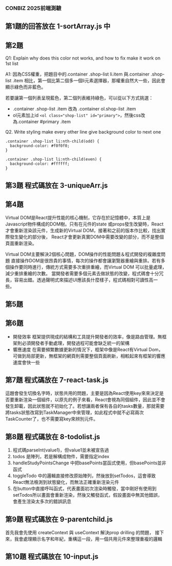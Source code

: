 ### CONBIZ 2025前端測驗

## 第1題的回答放在 1-sortArray.js 中

## 第2題
Q1: Explain why does this color not works, and how to fix make it work on 1st list

A1: 因為CSS權重，把題目中的.container .shop-list li.item 與.container .shop-list .item 相比，第一個比第二個多一個li元素選擇器，那權重自然大一些，因此會顯示綠色而非藍色。

若要讓第一個列表呈現藍色，第二個列表維持綠色，可以從以下方式挑選：
- .container .shop-list .item 改為 .container ol.shop-list .item
- ol元素加上id `<ol class="shop-list" id="primary">`，然後css改為.container #primary .item

Q2. Write styling make every other line give background color to next one
```
.container .shop-list li:nth-child(odd) {
  background-color: #f0f0f0;
}

.container .shop-list li:nth-child(even) {
  background-color: #ffffff;
}
```

## 第3題 程式碼放在 3-uniqueArr.js

## 第4題
Virtual DOM是React提升性能的核心機制，它存在於記憶體中，本質上是Javascript物件構成的DOM樹。只有在元件的state
或props發生改變時，React才會重新渲染該元件，生成新的Virtual DOM，接著和之前的版本作比較，找出實際發生變化的部分後，
React才會更新真實DOM中需要改變的部分，而不是整個頁面重新渲染。

Virtual DOM主要解決2個核心問題，DOM操作的性能問題＆程式開發的複雜度問題
直接操作DOM是很昂貴的事情，每次的操作都會讓瀏覽器重繪與重排。若有多個操作要同時進行，傳統方式需要多次重排重繪，而Virtual DOM
可以批量處理，減少重排重繪的次數。
當開發者需要多個元素去做狀態的改變，程式碼會十分冗長，容易出錯。透過聲明式來描述UI應該長什麼樣子，程式碼相對可讀性高一些。

## 第5題

## 第6題
- 開發效率
框架提供現成的結構和工具提升開發者的效率，像是路由管理。無框架則必須開發者手動處理，開發過程可能會缺乏統一的架構
- 響應速度
在需要頻繁數據更新的情況下，框架中像是React有Virtual Dom，可做到局部更新，無框架的網頁則需要整個頁面刷新，相較起來有框架的響應速度會快一些

## 第7題 程式碼放在 7-react-task.js
這題會發生切換名字時，狀態共用的問題，主要是因為React使用key來來決定是否要重新渲染一個組件，以原先的例子來看，React會視為同個組件，因此並不會發生卸載，因此狀態就不初始化了。若想讓兩者保有各自的tasks數量，那就需要將tasks狀態改寫到TaskManager中來管理，如此程式中就不必寫兩次TaskCounter了，也不需要寫key來辨別元件。

## 第8題 程式碼放在 8-todolist.js
1. 程式碼parseInt(value1)，但value1並未被宣告過
2. todos 是陣列，若是解構成物件，需要指定index
3. handleStudyPointsChange 中把basePoints當函式使用，但basePoints並非函式
4. toggleTodo 中的邏輯直接修改原始陣列，然後放到setTodos，這會導致React無法檢測到狀態變化，而無法正確重新渲染元件
5. 在button中直接呼叫函式，代表畫面初次渲染時觸發，當中剛好有使用到setTodos所以畫面會重新渲染，然後又觸發函式，假設畫面中無其他錯誤，會產生渲染太多次的錯誤訊息

## 第9題 程式碼放在 9-parentchild.js
首先我會先使用 createContext 與 useContext 解決prop drilling 的問題，
接下來，我會處理顯示名字和年紀，重構這一段，用一個共用元件來整理重複的邏輯

## 第10題 程式碼放在 10-input.js